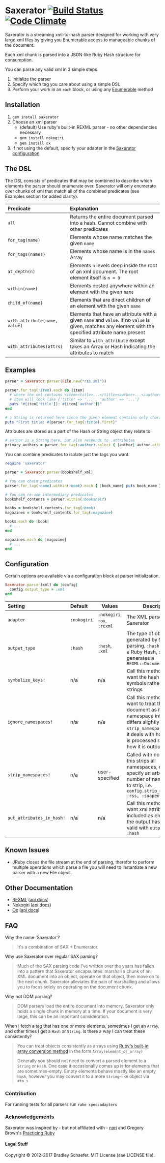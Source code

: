 Saxerator [![Build Status](https://secure.travis-ci.org/soulcutter/saxerator.png?branch=master)](http://travis-ci.org/soulcutter/saxerator) [![Code Climate](https://codeclimate.com/github/soulcutter/saxerator.png)](https://codeclimate.com/github/soulcutter/saxerator)
=========

Saxerator is a streaming xml-to-hash parser designed for working with very large xml files by
giving you Enumerable access to manageable chunks of the document.

Each xml chunk is parsed into a JSON-like Ruby Hash structure for consumption.

You can parse any valid xml in 3 simple steps.

1. Initialize the parser
1. Specify which tag you care about using a simple DSL
1. Perform your work in an `each` block, or using any [Enumerable](http://apidock.com/ruby/Enumerable)
method

Installation
------------
1. `gem install saxerator`
1. Choose an xml parser
    * (default) Use ruby's built-in REXML parser - no other dependencies necessary
    * `gem install nokogiri`
    * `gem install ox`
1. If not using the default, specify your adapter in the [Saxerator configuration](#configuration)

The DSL
-------
The DSL consists of predicates that may be combined to describe which elements the parser should enumerate over.
Saxerator will only enumerate over chunks of xml that match all of the combined predicates (see Examples section
for added clarity).

| Predicate        | Explanation |
|:-----------------|:------------|
| `all`            | Returns the entire document parsed into a hash. Cannot combine with other predicates
| `for_tag(name)`  | Elements whose name matches the given `name`
| `for_tags(names)`| Elements whose name is in the `names` Array
| `at_depth(n)`    | Elements `n` levels deep inside the root of an xml document. The root element itself is `n = 0`
| `within(name)`   | Elements nested anywhere within an element with the given `name`
| `child_of(name)` | Elements that are direct children of an element with the given `name`
| `with_attribute(name, value)` | Elements that have an attribute with a given `name` and `value`. If no `value` is given, matches any element with the specified attribute name present
| `with_attributes(attrs)` | Similar to `with_attribute` except takes an Array or Hash indicating the attributes to match

Examples
--------
```ruby
parser = Saxerator.parser(File.new("rss.xml"))

parser.for_tag(:item).each do |item|
  # where the xml contains <item><title>...</title><author>...</author></item>
  # item will look like {'title' => '...', 'author' => '...'}
  puts "#{item['title']}: #{item['author']}"
end

# a String is returned here since the given element contains only character data
puts "First title: #{parser.for_tag(:title).first}"
```

Attributes are stored as a part of the Hash or String object they relate to

```ruby
# author is a String here, but also responds to .attributes
primary_authors = parser.for_tag(:author).select { |author| author.attributes['type'] == 'primary' }
```

You can combine predicates to isolate just the tags you want.

```ruby
require 'saxerator'

parser = Saxerator.parser(bookshelf_xml)

# You can chain predicates
parser.for_tag(:name).within(:book).each { |book_name| puts book_name }

# You can re-use intermediary predicates
bookshelf_contents = parser.within(:bookshelf)

books = bookshelf_contents.for_tag(:book)
magazines = bookshelf_contents.for_tag(:magazine)

books.each do |book|
  # ...
end

magazines.each do |magazine|
  # ...
end
```

Configuration
-------------

Certain options are available via a configuration block at parser initialization.

```ruby
Saxerator.parser(xml) do |config|
  config.output_type = :xml
end
```

| Setting           | Default | Values          | Description
|:------------------|:--------|-----------------|------------
| `adapter`         | `:nokogiri` | `:nokogiri`, `:ox`, `:rexml` | The XML parser used by Saxerator |
| `output_type`     | `:hash` | `:hash`, `:xml` | The type of object generated by Saxerator's parsing. `:hash` generates a Ruby Hash, `:xml` generates a `REXML::Document`
| `symbolize_keys!` | n/a     | n/a             | Call this method if you want the hash keys to be symbols rather than strings
| `ignore_namespaces!`| n/a   | n/a             | Call this method if you want to treat the XML document as if it has no namespace information. It differs slightly from `strip_namespaces!` since it deals with how the XML is processed rather than how it is output
| `strip_namespaces!`| n/a     | user-specified  | Called with no arguments this strips all namespaces, or you may specify an arbitrary number of namespaces to strip, i.e. `config.strip_namespaces! :rss, :soapenv`
| `put_attributes_in_hash!` | n/a     | n/a             | Call this method if you want xml attributes included as elements of the output hash - only valid with `output_type = :hash`

Known Issues
------------
* JRuby closes the file stream at the end of parsing, therefor to perform multiple operations
  which parse a file you will need to instantiate a new parser with a new File object.

Other Documentation
-------------------
* [REXML](http://www.germane-software.com/software/rexml/) ([api docs](http://ruby-doc.org/stdlib-2.4.0/libdoc/rexml/rdoc/REXML/Document.html))
* [Nokogiri](http://www.nokogiri.org/) ([api docs](http://www.rubydoc.info/github/sparklemotion/nokogiri))
* [Ox](https://github.com/ohler55/ox) ([api docs](http://www.ohler.com/ox/))

FAQ
---
Why the name 'Saxerator'?

  > It's a combination of SAX + Enumerator.

Why use Saxerator over regular SAX parsing?

  > Much of the SAX parsing code I've written over the years has fallen into a pattern that Saxerator encapsulates:
  > marshall a chunk of an XML document into an object, operate on that object, then move on to the
  > next chunk. Saxerator alleviates the pain of marshalling and allows you to focus solely on operating on the
  > document chunk.

Why not DOM parsing?

  > DOM parsers load the entire document into memory. Saxerator only holds a single chunk in memory at a time. If your
  > document is very large, this can be an important consideration.

When I fetch a tag that has one or more elements, sometimes I get an `Array`, and other times I get a `Hash` or `String`. Is there a way I can treat these consistently?

  > You can treat objects consistently as arrays using
  > [Ruby's built-in array conversion method](http://www.ruby-doc.org/core-2.1.1/Kernel.html#method-i-Array)
  > in the form `Array(element_or_array)`
  >
  > Generally you should not need to convert a parsed element to a `String` or `Hash`. One case it
  > occasionally comes up is for elements that are sometimes-empty. Empty elements behave mostly like an
  > empty `Hash`, however you may convert it to a more `String`-like object via `#to_s`

###  Contribution ###

For running tests for all parsers run `rake spec:adapters`

### Acknowledgements ###
Saxerator was inspired by - but not affiliated with - [nori](https://github.com/savonrb/nori) and Gregory Brown's
[Practicing Ruby](http://practicingruby.com/)

#### Legal Stuff ####
Copyright © 2012-2017 Bradley Schaefer. MIT License (see LICENSE file).
